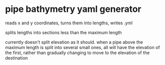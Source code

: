 # pipe bathymetry yaml generator

reads x and y coordinates, turns them into lengths, writes .yml

splits lengths into sections less than the maximum length

currently doesn't split elevation as it should. when a pipe above the maximum length is split into several small ones, all will have the elevation of the first, rather than gradually changing to move to the elevation of the destination
